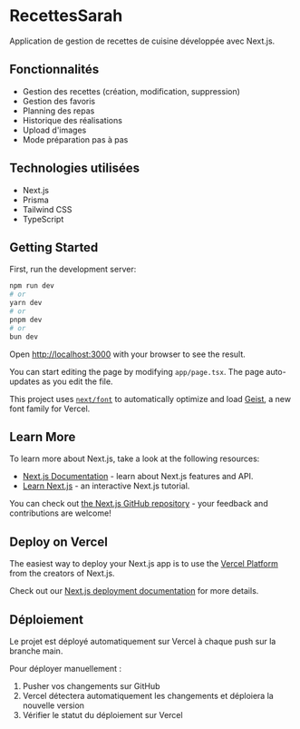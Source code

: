 # RecettesSarah

Application de gestion de recettes de cuisine développée avec Next.js.

## Fonctionnalités

- Gestion des recettes (création, modification, suppression)
- Gestion des favoris
- Planning des repas
- Historique des réalisations
- Upload d'images
- Mode préparation pas à pas

## Technologies utilisées

- Next.js
- Prisma
- Tailwind CSS
- TypeScript

## Getting Started

First, run the development server:

```bash
npm run dev
# or
yarn dev
# or
pnpm dev
# or
bun dev
```

Open [http://localhost:3000](http://localhost:3000) with your browser to see the result.

You can start editing the page by modifying `app/page.tsx`. The page auto-updates as you edit the file.

This project uses [`next/font`](https://nextjs.org/docs/app/building-your-application/optimizing/fonts) to automatically optimize and load [Geist](https://vercel.com/font), a new font family for Vercel.

## Learn More

To learn more about Next.js, take a look at the following resources:

- [Next.js Documentation](https://nextjs.org/docs) - learn about Next.js features and API.
- [Learn Next.js](https://nextjs.org/learn) - an interactive Next.js tutorial.

You can check out [the Next.js GitHub repository](https://github.com/vercel/next.js) - your feedback and contributions are welcome!

## Deploy on Vercel

The easiest way to deploy your Next.js app is to use the [Vercel Platform](https://vercel.com/new?utm_medium=default-template&filter=next.js&utm_source=create-next-app&utm_campaign=create-next-app-readme) from the creators of Next.js.

Check out our [Next.js deployment documentation](https://nextjs.org/docs/app/building-your-application/deploying) for more details.

## Déploiement

Le projet est déployé automatiquement sur Vercel à chaque push sur la branche main.

Pour déployer manuellement :

1. Pusher vos changements sur GitHub
2. Vercel détectera automatiquement les changements et déploiera la nouvelle version
3. Vérifier le statut du déploiement sur Vercel
